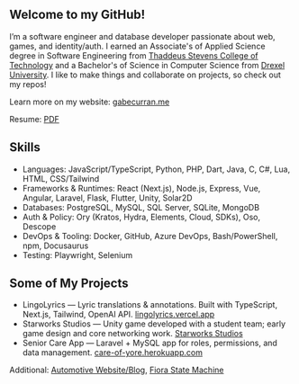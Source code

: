 ## Welcome to my GitHub!

I’m a software engineer and database developer passionate about web, games, and identity/auth. I earned an Associate's of Applied Science degree in Software Engineering from [Thaddeus Stevens College of Technology](https://stevenscollege.edu/) and a Bachelor's of Science in Computer Science from [Drexel University](https://drexel.edu/). I like to make things and collaborate on projects, so check out my repos!

Learn more on my website: [gabecurran.me](https://gabecurran.me/)

Resume: [PDF](https://gabecurran.me/GabeCurranResume.pdf)

## Skills
- Languages: JavaScript/TypeScript, Python, PHP, Dart, Java, C, C#, Lua, HTML, CSS/Tailwind
- Frameworks & Runtimes: React (Next.js), Node.js, Express, Vue, Angular, Laravel, Flask, Flutter, Unity, Solar2D
- Databases: PostgreSQL, MySQL, SQL Server, SQLite, MongoDB
- Auth & Policy: Ory (Kratos, Hydra, Elements, Cloud, SDKs), Oso, Descope
- DevOps & Tooling: Docker, GitHub, Azure DevOps, Bash/PowerShell, npm, Docusaurus
- Testing: Playwright, Selenium

## Some of My Projects
- LingoLyrics — Lyric translations & annotations. Built with TypeScript, Next.js, Tailwind, OpenAI API. [lingolyrics.vercel.app](https://lingolyrics.vercel.app/)
- Starworks Studios — Unity game developed with a student team; early game design and core networking work. [Starworks Studios](https://www.starworks-studios.com/)
- Senior Care App — Laravel + MySQL app for roles, permissions, and data management. [care-of-yore.herokuapp.com](https://care-of-yore.herokuapp.com/)

Additional: [Automotive Website/Blog](https://github.com/GabeCurran/mccomsey), [Fiora State Machine](https://www.cs.drexel.edu/~gc668/fiora)
